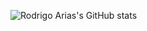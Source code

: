 ![Rodrigo Arias's GitHub stats](https://github-readme-stats.vercel.app/api?username=rodrigo-arias&count_private=true&show_icons=true&theme=graywhite)
